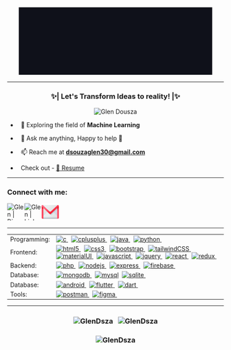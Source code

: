 <h3 align=center ><img align=center src="assets/Name.gif" width="450px">
</h3><hr>

<h3 align="center">✨| Let's Transform Ideas to reality! |✨</h3>

<p align="center"> <img src="https://komarev.com/ghpvc/?username=GlenDsza&label=Profile%20views&color=0e75b6&style=flat" alt="Glen Dousza" /></p>

- &nbsp; 🌱 Exploring the field of **Machine Learning**

- &nbsp; 💬 Ask me anything, Happy to help 🙂

<!-- - 👨‍💻 All of my projects are available at [abc.com](abc.com) -->

- &nbsp; 📫 Reach me at **dsouzaglen30@gmail.com**

- &nbsp; Check out - <a href="https://drive.google.com/file/d/13mYq9yqr39CNlZUQ8GcbBMqLZFKYfBhY/view?usp=sharing" target="_blank">📄 Resume</a>

<hr>
<h3 align="left">Connect with me:</h3>

<a href="https://discord.com/users/637542768876716032" target="_blank"> <img align="left" alt="Glen | Discord" width="40" height="40" src="https://skillicons.dev/icons?i=discord" /></a>

<!-- <a href="">
  <img align="left" alt="Glen | Twitter" width="30" src="https://raw.githubusercontent.com/peterthehan/peterthehan/master/assets/twitter.svg" />
</a> -->

<a href="https://www.linkedin.com/in/glen-dsza" target="_blank"><img align="left" alt="Glen | LinkedIN" width="40" height="40" src="https://skillicons.dev/icons?i=linkedin" /></a>

<!-- <a href="">
  <img align="left" alt="Glen | Instagram" width="30" src="https://user-images.githubusercontent.com/83356501/129452050-d0157287-2350-4999-95b9-ea9e8a27639b.png" />
</a> -->

<a href = "mailto:dsouzaglen30@gmail.com?subject='Hey there, nice connecting with you'" target="_blank"><img alt="Gmail" src="assets/gmail.png" width="40" height="40"/></a>&nbsp;&nbsp;&nbsp;&nbsp;<br>

<!-- <a href = "https://www.linkedin.com/in/glen-dsza" target="_blank"><img alt="LinkedIn" src="https://img.shields.io/badge/linkedin-%230077B5.svg?style=for-the-badge&logo=linkedin&logoColor=white"/></a> -->

<!-- &nbsp;&nbsp;
<a href = "https://www.linkedin.com/in/glen-dsza" target="_blank"><img alt="Twitter" src="https://img.shields.io/badge/twitter-%230077B5.svg?style=for-the-badge&logo=twitter&logoColor=white"/></a> -->

<!-- <p align="left">
<a href="https://twitter.com/hello" target="blank"><img align="center" src="https://raw.githubusercontent.com/rahuldkjain/github-profile-readme-generator/master/src/images/icons/Social/twitter.svg" alt="hello" height="30" width="40" /></a>
<a href="https://linkedin.com/in/glen-dsza" target="blank"><img align="center" src="https://raw.githubusercontent.com/rahuldkjain/github-profile-readme-generator/master/src/images/icons/Social/linked-in-alt.svg" alt="glen-dsza" height="30" width="40" /></a>
<a href="https://stackoverflow.com/users/stackoverflow" target="blank"><img align="center" src="https://raw.githubusercontent.com/rahuldkjain/github-profile-readme-generator/master/src/images/icons/Social/stack-overflow.svg" alt="stackoverflow" height="30" width="40" /></a>
<a href="https://kaggle.com/kaggle" target="blank"><img align="center" src="https://raw.githubusercontent.com/rahuldkjain/github-profile-readme-generator/master/src/images/icons/Social/kaggle.svg" alt="kaggle" height="30" width="40" /></a>
<a href="https://www.codechef.com/users/codechef" target="blank"><img align="center" src="https://cdn.jsdelivr.net/npm/simple-icons@3.1.0/icons/codechef.svg" alt="codechef" height="30" width="40" /></a>
<a href="https://www.hackerrank.com/hackerrank" target="blank"><img align="center" src="https://raw.githubusercontent.com/rahuldkjain/github-profile-readme-generator/master/src/images/icons/Social/hackerrank.svg" alt="hackerrank" height="30" width="40" /></a>
<a href="https://codeforces.com/profile/codeforces" target="blank"><img align="center" src="https://raw.githubusercontent.com/rahuldkjain/github-profile-readme-generator/master/src/images/icons/Social/codeforces.svg" alt="codeforces" height="30" width="40" /></a>
<a href="https://www.leetcode.com/leetcode" target="blank"><img align="center" src="https://raw.githubusercontent.com/rahuldkjain/github-profile-readme-generator/master/src/images/icons/Social/leet-code.svg" alt="leetcode" height="30" width="40" /></a>
<a href="https://auth.geeksforgeeks.org/user/gfg" target="blank"><img align="center" src="https://raw.githubusercontent.com/rahuldkjain/github-profile-readme-generator/master/src/images/icons/Social/geeks-for-geeks.svg" alt="gfg" height="30" width="40" /></a>
<a href="https://www.topcoder.com/members/topcoder" target="blank"><img align="center" src="https://raw.githubusercontent.com/rahuldkjain/github-profile-readme-generator/master/src/images/icons/Social/topcoder.svg" alt="topcoder" height="30" width="40" /></a>
</p> -->

<hr>

<table>
  <tr>
    <td>Programming:</td>
    <td><a href="https://www.cprogramming.com/" target="_blank" rel="noreferrer"> <img src="https://skillicons.dev/icons?i=c" alt="c" width="40" height="40"/> </a>&nbsp;
    <a href="https://www.w3schools.com/cpp/" target="_blank" rel="noreferrer"> <img src="https://skillicons.dev/icons?i=cpp" alt="cplusplus" width="40" height="40"/> </a>&nbsp;
    <a href="https://www.java.com" target="_blank" rel="noreferrer"> <img src="https://skillicons.dev/icons?i=java" alt="java" width="40" height="40"/> </a>&nbsp;
    <a href="https://www.python.org" target="_blank" rel="noreferrer"> <img src="https://skillicons.dev/icons?i=py" alt="python" width="40" height="40"/> </a>&nbsp;
    </td>
  </tr>
  <tr>
    <td>Frontend:</td>
    <td><a href="https://www.w3.org/html/" target="_blank" rel="noreferrer"> <img src="https://skillicons.dev/icons?i=html" alt="html5" width="40" height="40"/> </a>&nbsp;
    <a href="https://www.w3schools.com/css/" target="_blank" rel="noreferrer"> <img src="https://skillicons.dev/icons?i=css" alt="css3" width="40" height="40"/> </a>&nbsp;
    <a href="https://getbootstrap.com" target="_blank" rel="noreferrer"> <img src="https://skillicons.dev/icons?i=bootstrap" alt="bootstrap" width="40" height="40"/> </a>&nbsp;
    <a href="https://tailwindcss.com/" target="_blank" rel="noreferrer"> <img src="https://skillicons.dev/icons?i=tailwind" alt="tailwindCSS" width="40" height="40"/> </a>&nbsp;
    <a href="https://mui.com/" target="_blank" rel="noreferrer"> <img src="https://skillicons.dev/icons?i=materialui" alt="materialUI" width="40" height="40"/> </a>&nbsp;
    <a href="https://developer.mozilla.org/en-US/docs/Web/JavaScript" target="_blank" rel="noreferrer"> <img src="https://skillicons.dev/icons?i=js" alt="javascript" width="40" height="40"/> </a>&nbsp; 
    <a href="https://api.jquery.com/" target="_blank" rel="noreferrer"> <img src="https://skillicons.dev/icons?i=jquery" alt="jquery" width="40" height="40"/> </a>&nbsp;
    <a href="https://reactjs.org/" target="_blank" rel="noreferrer"> <img src="https://skillicons.dev/icons?i=react" alt="react" width="40" height="40"/> </a>&nbsp; 
    <a href="https://redux.js.org/" target="_blank" rel="noreferrer"> <img src="https://skillicons.dev/icons?i=redux" alt="redux" width="40" height="40"/> </a>&nbsp; 
    </td>
  </tr>
  <tr>
    <td>Backend:</td>
    <td><a href="https://www.php.net" target="_blank" rel="noreferrer"> <img src="https://skillicons.dev/icons?i=php" alt="php" width="40" height="40"/> </a>&nbsp;
    <a href="https://nodejs.org" target="_blank" rel="noreferrer"> <img src="https://skillicons.dev/icons?i=nodejs" alt="nodejs" width="40" height="40"/> </a>&nbsp;
    <a href="https://expressjs.com" target="_blank" rel="noreferrer"> <img src="https://skillicons.dev/icons?i=expressjs" alt="express" width="40" height="40"/> </a>&nbsp;
    <a href="https://firebase.google.com/" target="_blank" rel="noreferrer"> <img src="https://skillicons.dev/icons?i=firebase" alt="firebase" width="40" height="40"/> </a>&nbsp;
    </td>
  </tr>
  <tr>
    <td>Database:</td>
    <td><a href="https://www.mongodb.com/" target="_blank" rel="noreferrer"> <img src="https://skillicons.dev/icons?i=mongodb" alt="mongodb" width="40" height="40"/> </a>&nbsp; 
    <a href="https://www.mysql.com/" target="_blank" rel="noreferrer"> <img src="https://skillicons.dev/icons?i=mysql" alt="mysql" width="40" height="40"/></a>&nbsp;
    <a href="https://www.sqlite.org/" target="_blank" rel="noreferrer"> <img src="https://skillicons.dev/icons?i=sqlite" alt="sqlite" width="40" height="40"/> </a>&nbsp;
    </td>
  </tr>
  <tr>
    <td>Database:</td>
    <td>
      <a href="https://developer.android.com" target="_blank" rel="noreferrer"> <img src="https://skillicons.dev/icons?i=androidstudio" alt="android" width="40" height="40"/> </a>&nbsp;
      <a href="https://flutter.dev/" target="_blank" rel="noreferrer"> <img src="https://skillicons.dev/icons?i=flutter" alt="flutter" width="40" height="40"/> </a>&nbsp;
      <a href="https://dart.dev/" target="_blank" rel="noreferrer"> <img src="https://skillicons.dev/icons?i=dart" alt="dart" width="40" height="40"/> </a>&nbsp;
    </td>
  </tr>
  <tr>
    <td>Tools:</td>
    <td>
      <a href="https://www.postman.com/" target="_blank" rel="noreferrer"> <img src="https://skillicons.dev/icons?i=postman" alt="postman" width="40" height="40"/> </a>&nbsp;
      <a href="https://www.figma.com/" target="_blank" rel="noreferrer"> <img src="https://skillicons.dev/icons?i=figma" alt="figma" width="40" height="40"/> </a>&nbsp;
    </td>
  </tr>
</table>
<hr>
<h3 align=center>
 <img align="center" src="https://github-readme-stats.vercel.app/api/top-langs?username=GlenDsza&show_icons=true&locale=en&layout=compact&langs_count=5&theme=tokyonight" alt="GlenDsza" />  
&nbsp;
<img align="center" src="https://github-readme-stats.vercel.app/api?username=GlenDsza&show_icons=true&count_private=true&theme=tokyonight&hide_rank=true&hide=contribs" alt="GlenDsza" />
</h3>
<h3 align=center>
<img align="center" src="https://github-readme-streak-stats.herokuapp.com/?user=GlenDsza&theme=tokyonight" alt="GlenDsza" />
</h3>
